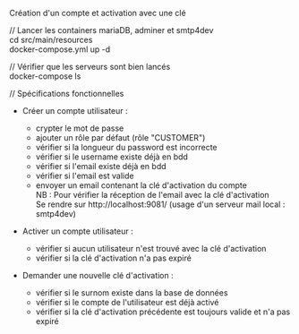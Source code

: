 Création d'un compte et activation avec une clé

// Lancer les containers mariaDB, adminer et smtp4dev<br>
cd src/main/resources<br>
docker-compose.yml up -d

// Vérifier que les serveurs sont bien lancés<br>
docker-compose ls

// Spécifications fonctionnelles<br>
- Créer un compte utilisateur :
  - crypter le mot de passe
  - ajouter un rôle par défaut (rôle "CUSTOMER")
  - vérifier si la longueur du password est incorrecte
  - vérifier si le username existe déjà en bdd
  - vérifier si l'email existe déjà en bdd
  - vérifier si l'email est valide
  - envoyer un email contenant la clé d'activation du compte<br>
   NB : Pour vérifier la réception de l'email avec la clé d'activation<br>
   Se rendre sur http://localhost:9081/ (usage d'un serveur mail local : smtp4dev)

- Activer un compte utilisateur :
  - vérifier si aucun utilisateur n'est trouvé avec la clé d'activation
  - vérifier si la clé d'activation n'a pas expiré

- Demander une nouvelle clé d'activation :
  - vérifier si le surnom existe dans la base de données
  - vérifier si le compte de l'utilisateur est déjà activé
  - vérifier si la clé d'activation précédente est toujours valide et n'a pas expiré

